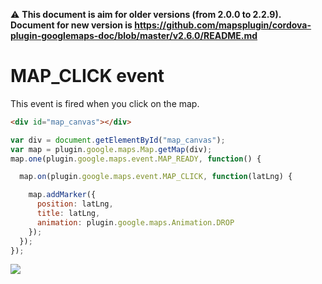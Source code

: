 :warning: **This document is aim for older versions (from 2.0.0 to 2.2.9).
Document for new version is https://github.com/mapsplugin/cordova-plugin-googlemaps-doc/blob/master/v2.6.0/README.md**

# MAP_CLICK event

This event is fired when you click on the map.

```html
<div id="map_canvas"></div>
```

```js
var div = document.getElementById("map_canvas");
var map = plugin.google.maps.Map.getMap(div);
map.one(plugin.google.maps.event.MAP_READY, function() {

  map.on(plugin.google.maps.event.MAP_CLICK, function(latLng) {

    map.addMarker({
      position: latLng,
      title: latLng,
      animation: plugin.google.maps.Animation.DROP
    });
  });
});
```

![](image.gif)
